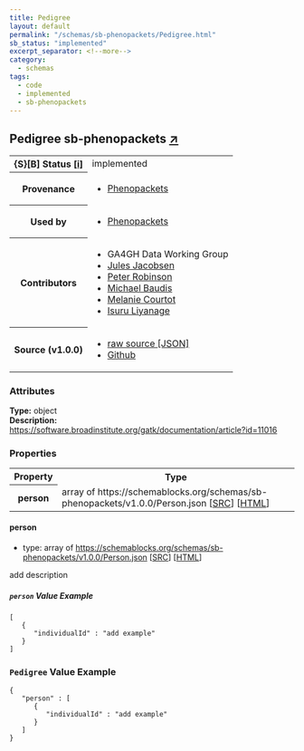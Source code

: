 ```yaml
---
title: Pedigree
layout: default
permalink: "/schemas/sb-phenopackets/Pedigree.html"
sb_status: "implemented"
excerpt_separator: <!--more-->
category:
  - schemas
tags:
  - code
  - implemented
  - sb-phenopackets
---
```



<div id="schema-header-title">
  <h2>Pedigree <span id="schema-header-title-project">sb-phenopackets <a href="https://github.com/ga4gh-schemablocks/sb-phenopackets" target="_BLANK">&nearr;</a></span> </h2>
</div>

<table id="schema-header-table">
  <tr>
    <th>{S}[B] Status <a href="https://schemablocks.org/about/sb-status-levels.html">[i]</a></th>
    <td><div id="schema-header-status">implemented</div></td>
  </tr>

  <tr>
    <th>Provenance</th>
    <td>
      <ul>
<li><a href="https://github.com/phenopackets/phenopacket-schema/blob/master/docs/pedigree.rst">Phenopackets</a></li>
      </ul>
    </td>
  </tr>
  <tr>
    <th>Used by</th>
    <td>
      <ul>
<li><a href="https://github.com/phenopackets/phenopacket-schema/blob/master/docs/pedigree.rst">Phenopackets</a></li>
      </ul>
    </td>
  </tr>

<!--more-->

  <tr>
    <th>Contributors</th>
    <td>
      <ul>
<li>GA4GH Data Working Group</li>
<li><a href="https://orcid.org/0000-0002-3265-15918">Jules Jacobsen</a></li>
<li><a href="https://orcid.org/0000-0002-0736-91998">Peter Robinson</a></li>
<li><a href="https://orcid.org/0000-0002-9903-4248">Michael Baudis</a></li>
<li><a href="https://orcid.org/0000-0002-9551-6370">Melanie Courtot</a></li>
<li><a href="https://orcid.org/0000-0002-4839-5158">Isuru Liyanage</a></li>
      </ul>
    </td>
  </tr>
  <tr>
    <th>Source (v1.0.0)</th>
    <td>
      <ul>
        <li><a href="current/Pedigree.json" target="_BLANK">raw source [JSON]</a></li>
        <li><a href="https://github.com/ga4gh-schemablocks/sb-phenopackets/blob/master/schemas/Pedigree.yaml" target="_BLANK">Github</a></li>
      </ul>
    </td>
  </tr>
</table>

<div id="schema-attributes-title">
  <h3>Attributes</h3>
</div>

  
__Type:__ object  
__Description:__ https://software.broadinstitute.org/gatk/documentation/article?id=11016


### Properties

<table id="schema-properties-table">
  <tr>
    <th>Property</th>
    <th>Type</th>
  </tr>
  <tr>
    <th>person</th>
    <td>array of https://schemablocks.org/schemas/sb-phenopackets/v1.0.0/Person.json [<a href="https://schemablocks.org/schemas/sb-phenopackets/v1.0.0/Person.json" target="_BLANK">SRC</a>] [<a href="https://schemablocks.org/schemas/sb-phenopackets/Person.html" target="_BLANK">HTML</a>]</td>
  </tr>

</table>


#### person

* type: array of https://schemablocks.org/schemas/sb-phenopackets/v1.0.0/Person.json [<a href="https://schemablocks.org/schemas/sb-phenopackets/v1.0.0/Person.json" target="_BLANK">SRC</a>] [<a href="https://schemablocks.org/schemas/sb-phenopackets/Person.html" target="_BLANK">HTML</a>]

add description

##### `person` Value Example  

```
[
   {
      "individualId" : "add example"
   }
]
```


### `Pedigree` Value Example  

```
{
   "person" : [
      {
         "individualId" : "add example"
      }
   ]
}
```


